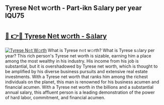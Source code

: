 ## Tyrese N𝚎t w𝚘rth - Part-ikn S𝚊lary per year lQU75

# <h2><a href="http://gc34lm.nevu.top/?p=Tyrese">🔗 👉🔴 Tyrese N𝚎t w𝚘rth - S𝚊lary</a></h2>

[![Tyrese N𝚎t W𝚘rth](https://i.imgur.com/Oavwk0R.jpeg)](http://gc34lm.nevu.top/?p=Tyrese)
What is Tyrese n𝚎t w𝚘rth? What is Tyrese s𝚊lary per year?
This rich person's Tyrese net worth is sizable, earning him a place among the most wealthy in his industry. His income from his job is substantial, but it is overshadowed by Tyrese net worth, which is thought to be amplified by his diverse business pursuits and extensive real estate investments. With a Tyrese net worth that ranks him among the richest individuals on the planet, this man is renowned for his business acumen and financial acumen. With a Tyrese net worth in the billions and a substantial annual salary, this affluent person is a leading demonstration of the power of hard labor, commitment, and financial acumen.
